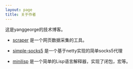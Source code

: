 ```yaml
---
layout: page
title: 关于作者
---
```


这是yanggeorge的技术博客。

- [scraper](https://github.com/yanggeorge/scraper) 是一个网页数据采集的工具。

- [simple-socks5](https://github.com/yanggeorge/simple-socks5) 是一个基于netty实现的简单socks5代理

- [minilisp](https://github.com/yanggeorge/minilisp) 是一个简单的Lisp语言解释器，实现了闭包，宏等。